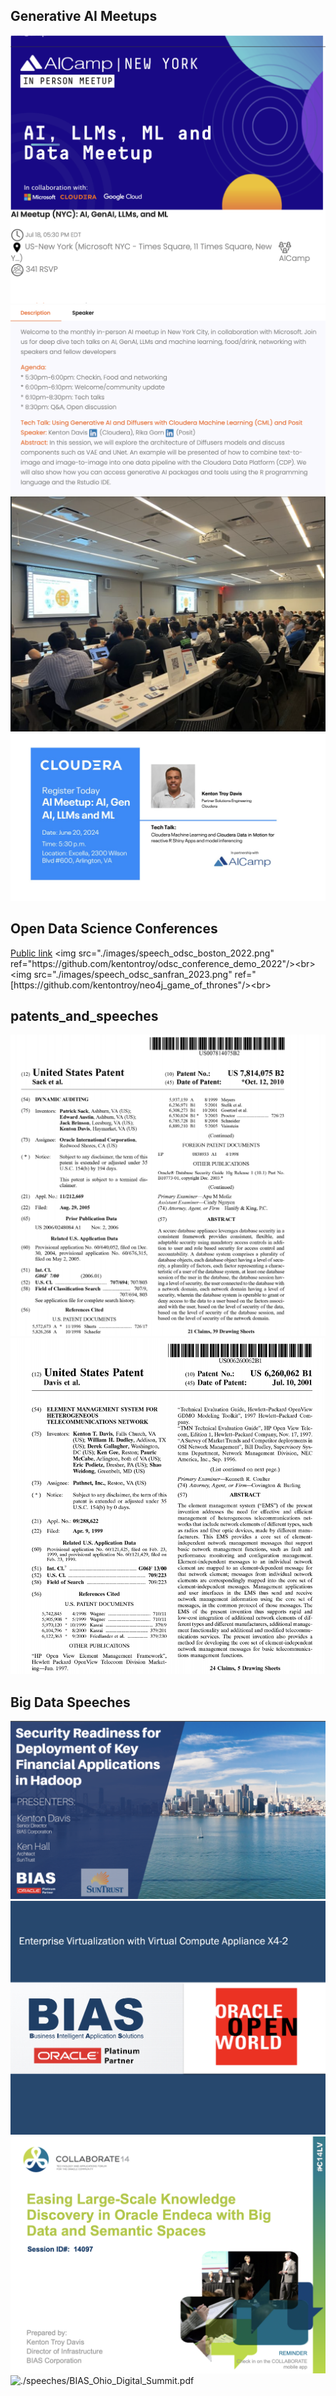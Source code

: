 ## Generative AI Meetups

<img src="./images/ai-meetup-nyc-logo.png"/><br>
<img src="./images/ai-meetup-nyc-abstract.png"/><br>
<img src="./images/ai-meetup-nyc-teaching.png"/><br>
<img src="./images/ai-meetup-arlington.png"/><br>

## Open Data Science Conferences

[Public link]([https://link-url-here.org](https://odsc.com/speakers/predicting-the-next-nba-champion-with-clouderas-applied-ml-prototypes-amps/))
<img src="./images/speech_odsc_boston_2022.png" ref="https://github.com/kentontroy/odsc_conference_demo_2022"/><br>
<img src="./images/speech_odsc_sanfran_2023.png" ref="[https://github.com/kentontroy/neo4j_game_of_thrones"/><br>

## patents_and_speeches

<img src="./images/patent_1.png" ref="./patents/US7814075.pdf"/><br>
<img src="./images/patent_2.png" ref="./patents/US6260062.pdf"/><br>

## Big Data Speeches
<img src="./images/speech_oracle_openworld_1.png" ref="./speeches/Security_Readiness_for_Deployment_of_Key_Financial_Applications_in_Hadoop_2.pdf"/><br>
<img src="./images/speech_oracle_openworld_2.png" alt="./speeches/CON4437_Davis-Enterprise_Virtualization_with_OVCA_CON4437.pdf"/><br>
<img src="./images/speech_oracle_collab.png" alt="./speeches/collab14_kenton_troy_davis.pdf"/><br>
<img src="./images/speech_ohio_digital_summit.png" alt="./speeches/BIAS_Ohio_Digital_Summit.pdf"/><br>





